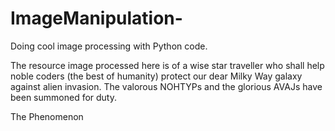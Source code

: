 # ImageManipulation-
Doing cool image processing with Python code.

The resource image processed here is of a wise star traveller who shall help noble coders (the best of humanity) protect our dear Milky Way galaxy
against alien invasion. 
The valorous NOHTYPs and the glorious AVAJs have been summoned for duty.

The Phenomenon 
